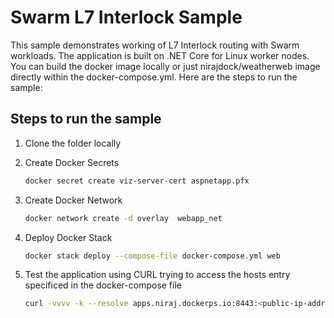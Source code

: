 # Swarm L7 Interlock Sample

This sample demonstrates working of L7 Interlock routing with Swarm workloads. The application is built on .NET Core for Linux worker nodes. You can build the docker image locally or just nirajdock/weatherweb image directly within the docker-compose.yml. Here are the steps to run the sample:

## Steps to run the sample

1. Clone the folder locally

2. Create Docker Secrets

    ```bash
    docker secret create viz-server-cert aspnetapp.pfx
    ```

3. Create Docker Network

    ```bash
    docker network create -d overlay  webapp_net
    ```

4. Deploy Docker Stack

    ```bash
    docker stack deploy --compose-file docker-compose.yml web
    ```

5. Test the application using CURL trying to access the hosts entry specificed in the docker-compose file

    ```bash
    curl -vvvv -k --resolve apps.niraj.dockerps.io:8443:<public-ip-address-of-a-cluster-node> https://apps.niraj.dockerps.io:8443
    ```
